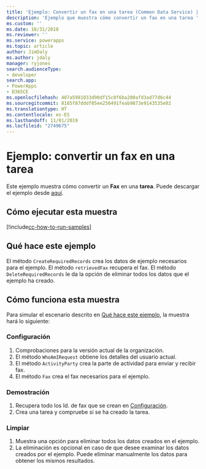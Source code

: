```yaml
---
title: 'Ejemplo: Convertir un fax en una tarea (Common Data Service) | Microsoft Docs'
description: 'Ejemplo que muestra cómo convertir un fax en una tarea '
ms.custom: ''
ms.date: 10/31/2018
ms.reviewer: ''
ms.service: powerapps
ms.topic: article
author: JimDaly
ms.author: jdaly
manager: ryjones
search.audienceType:
- developer
search.app:
- PowerApps
- D365CE
ms.openlocfilehash: 407a5981033d90df15c0f6ba200afd3ad77d6c44
ms.sourcegitcommit: 8185f87dddf05ee256491feab9873e9143535e02
ms.translationtype: HT
ms.contentlocale: es-ES
ms.lasthandoff: 11/01/2019
ms.locfileid: "2749675"
---
```

# <a name="sample-convert-a-fax-to-a-task"></a>Ejemplo: convertir un fax en una tarea

<!-- https://docs.microsoft.com/dynamics365/customer-engagement/developer/sample-convert-fax-task -->


Este ejemplo muestra cómo convertir un **Fax** en una **tarea**. Puede descargar el ejemplo desde [aquí](https://github.com/Microsoft/PowerApps-Samples/tree/master/cds/orgsvc/C%23/ConvertFaxToTask).

## <a name="how-to-run-this-sample"></a>Cómo ejecutar esta muestra

[!include[cc-how-to-run-samples](../../includes/cc-how-to-run-samples.md)]


## <a name="what-this-sample-does"></a>Qué hace este ejemplo

El método `CreateRequiredRecords` crea los datos de ejemplo necesarios para el ejemplo. El método `retrievedFax` recupera el fax. El método `DeleteRequiredRecords` le da la opción de eliminar todos los datos que el ejemplo ha creado.

## <a name="how-this-sample-works"></a>Cómo funciona esta muestra

Para simular el escenario descrito en [Qué hace este ejemplo](#what-this-sample-does), la muestra hará lo siguiente:

### <a name="setup"></a>Configuración

1. Comprobaciones para la versión actual de la organización.
1. El método `WhoAmIRequest` obtiene los detalles del usuario actual.
1. El método `ActivityParty` crea la parte de actividad para enviar y recibir fax.
1. El método `Fax` crea el fax necesarios para el ejemplo.


### <a name="demonstrate"></a>Demostración

1. Recupera todo los Id. de fax que se crean en [Configuración](#setup).
2. Crea una tarea y compruebe si se ha creado la tarea. 

### <a name="clean-up"></a>Limpiar

1. Muestra una opción para eliminar todos los datos creados en el ejemplo.
2. La eliminación es opcional en caso de que desee examinar los datos creados por el ejemplo. Puede eliminar manualmente los datos para obtener los mismos resultados.
